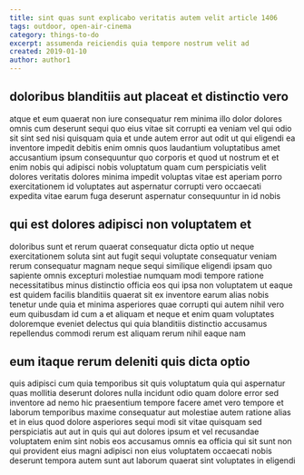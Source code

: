 ```yaml
---
title: sint quas sunt explicabo veritatis autem velit article 1406
tags: outdoor, open-air-cinema
category: things-to-do
excerpt: assumenda reiciendis quia tempore nostrum velit ad
created: 2019-01-10
author: author1
---
```


## doloribus blanditiis aut placeat et distinctio vero

atque et eum quaerat non iure consequatur rem minima illo dolor dolores omnis cum deserunt sequi quo eius vitae sit corrupti ea veniam vel qui odio sit sint sed nisi quisquam quia et unde autem error aut odit ut qui eligendi ea inventore impedit debitis enim omnis quos laudantium voluptatibus amet accusantium ipsum consequuntur quo corporis et quod ut nostrum et et enim nobis qui adipisci nobis voluptatum quam cum perspiciatis velit dolores veritatis dolores minima impedit voluptas vitae est aperiam porro exercitationem id voluptates aut aspernatur corrupti vero occaecati expedita vitae earum fuga deserunt aspernatur consequuntur in id nobis

## qui est dolores adipisci non voluptatem et

doloribus sunt et rerum quaerat consequatur dicta optio ut neque exercitationem soluta sint aut fugit sequi voluptate consequatur veniam rerum consequatur magnam neque sequi similique eligendi ipsam quo sapiente omnis excepturi molestiae numquam modi tempore ratione necessitatibus minus distinctio officia eos qui ipsa non voluptatem ut eaque est quidem facilis blanditiis quaerat sit ex inventore earum alias nobis tenetur unde quia et minima asperiores quae corrupti qui autem nihil vero eum quibusdam id cum a et aliquam et neque et enim quam voluptates doloremque eveniet delectus qui quia blanditiis distinctio accusamus repellendus commodi rerum est aliquam rerum nihil eaque nam

## eum itaque rerum deleniti quis dicta optio

quis adipisci cum quia temporibus sit quis voluptatum quia qui aspernatur quas mollitia deserunt dolores nulla incidunt odio quam dolore error sed inventore ad nemo hic praesentium tempore facere amet vero tempore et laborum temporibus maxime consequatur aut molestiae autem ratione alias et in eius quod dolore asperiores sequi modi sit vitae quisquam sed perspiciatis aut aut in quis qui aut dolores ipsum et vel recusandae voluptatem enim sint nobis eos accusamus omnis ea officia qui sit sunt non qui provident eius magni adipisci non eius voluptatem occaecati nobis deserunt tempora autem sunt aut laborum quaerat sint voluptates in eligendi
